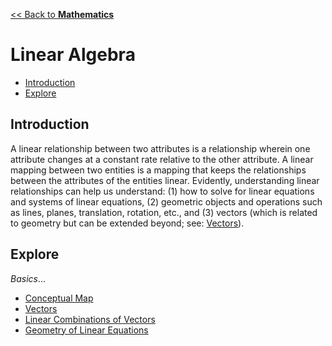 <head>
  <script>
    MathJax = {
      tex: {
        inlineMath: [['$', '$']]
      }
    };
  </script>
  <script id="MathJax-script" async
    src="https://cdn.jsdelivr.net/npm/mathjax@3/es5/tex-chtml.js">
  </script>
</head>

[<< Back to **Mathematics**](https://pranigopu.github.io/mathematics)

<h1>Linear Algebra</h1>

- [Introduction](#introduction)
- [Explore](#explore)

## Introduction
A linear relationship between two attributes is a relationship wherein one attribute changes at a constant rate relative to the other attribute. A linear mapping between two entities is a mapping that keeps the relationships between the attributes of the entities linear. Evidently, understanding linear relationships can help us understand: (1) how to solve for linear equations and systems of linear equations, (2) geometric objects and operations such as lines, planes, translation, rotation, etc., and (3) vectors (which is related to geometry but can be extended beyond; see: [Vectors](https://pranigopu.github.io/mathematics/linear-algebra/vectors.html)).

## Explore
_Basics_...

- [Conceptual Map](https://pranigopu.github.io/mathematics/linear-algebra/conceptual-map.html)
- [Vectors](https://pranigopu.github.io/mathematics/linear-algebra/vectors.html)
- [Linear Combinations of Vectors](https://pranigopu.github.io/mathematics/linear-algebra/linear-combos-of-vectors.html)
- [Geometry of Linear Equations](https://pranigopu.github.io/mathematics/linear-algebra/geometry-of-linear-equations)